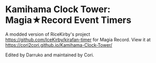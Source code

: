 # Kamihama Clock Tower: Magia★Record Event Timers 
A modded version of RiceKirby's project https://github.com/IceKirby/kirafan-timer for Magia Record. View it at https://cori2cori.github.io/Kamihama-Clock-Tower/

Edited by Darruko and maintained by Cori.
